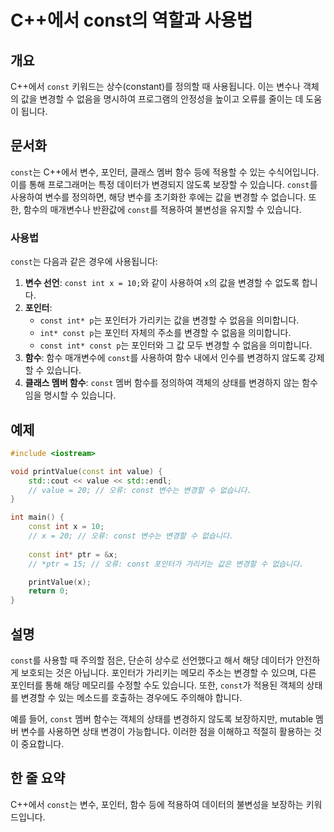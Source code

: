 <!--
Meta Description: # C++에서 const의 역할과 사용법 ## 개요 C++에서 `const` 키워드는 상수(constant)를 정의할 때 사용됩니다. 이는 변수나 객체의 값을 변경할 수 없음을 명시하여 프로그램의 안정성을 높이고 오류를 줄이는 데 도움이 됩니다. ## 문서화 `cons...
Meta Keywords: const, 변경할, int, 있습니다, 객체의
-->

# C++에서 const의 역할과 사용법

## 개요
C++에서 `const` 키워드는 상수(constant)를 정의할 때 사용됩니다. 이는 변수나 객체의 값을 변경할 수 없음을 명시하여 프로그램의 안정성을 높이고 오류를 줄이는 데 도움이 됩니다.

## 문서화
`const`는 C++에서 변수, 포인터, 클래스 멤버 함수 등에 적용할 수 있는 수식어입니다. 이를 통해 프로그래머는 특정 데이터가 변경되지 않도록 보장할 수 있습니다. `const`를 사용하여 변수를 정의하면, 해당 변수를 초기화한 후에는 값을 변경할 수 없습니다. 또한, 함수의 매개변수나 반환값에 `const`를 적용하여 불변성을 유지할 수 있습니다.

### 사용법
`const`는 다음과 같은 경우에 사용됩니다:
1. **변수 선언**: `const int x = 10;`와 같이 사용하여 `x`의 값을 변경할 수 없도록 합니다.
2. **포인터**:
   - `const int* p`는 포인터가 가리키는 값을 변경할 수 없음을 의미합니다.
   - `int* const p`는 포인터 자체의 주소를 변경할 수 없음을 의미합니다.
   - `const int* const p`는 포인터와 그 값 모두 변경할 수 없음을 의미합니다.
3. **함수**: 함수 매개변수에 `const`를 사용하여 함수 내에서 인수를 변경하지 않도록 강제할 수 있습니다.
4. **클래스 멤버 함수**: `const` 멤버 함수를 정의하여 객체의 상태를 변경하지 않는 함수임을 명시할 수 있습니다.

## 예제
```cpp
#include <iostream>

void printValue(const int value) {
    std::cout << value << std::endl;
    // value = 20; // 오류: const 변수는 변경할 수 없습니다.
}

int main() {
    const int x = 10;
    // x = 20; // 오류: const 변수는 변경할 수 없습니다.
    
    const int* ptr = &x;
    // *ptr = 15; // 오류: const 포인터가 가리키는 값은 변경할 수 없습니다.

    printValue(x);
    return 0;
}
```

## 설명
`const`를 사용할 때 주의할 점은, 단순히 상수로 선언했다고 해서 해당 데이터가 안전하게 보호되는 것은 아닙니다. 포인터가 가리키는 메모리 주소는 변경할 수 있으며, 다른 포인터를 통해 해당 메모리를 수정할 수도 있습니다. 또한, `const`가 적용된 객체의 상태를 변경할 수 있는 메소드를 호출하는 경우에도 주의해야 합니다.

예를 들어, `const` 멤버 함수는 객체의 상태를 변경하지 않도록 보장하지만, mutable 멤버 변수를 사용하면 상태 변경이 가능합니다. 이러한 점을 이해하고 적절히 활용하는 것이 중요합니다.

## 한 줄 요약
C++에서 `const`는 변수, 포인터, 함수 등에 적용하여 데이터의 불변성을 보장하는 키워드입니다.